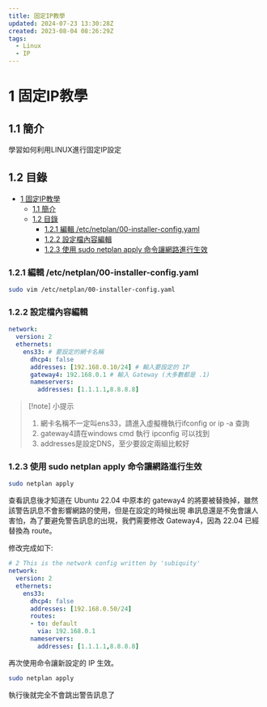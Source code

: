 ```yaml
---
title: 固定IP教學
updated: 2024-07-23 13:30:28Z
created: 2023-08-04 08:26:29Z
tags:
  - Linux
  - IP
---
```


# 1 固定IP教學

## 1.1 簡介
學習如何利用LINUX進行固定IP設定

## 1.2 目錄

- [1 固定IP教學](#1-固定ip教學)
  - [1.1 簡介](#11-簡介)
  - [1.2 目錄](#12-目錄)
    - [1.2.1 編輯 /etc/netplan/00-installer-config.yaml](#121-編輯-etcnetplan00-installer-configyaml)
    - [1.2.2 設定檔內容編輯](#122-設定檔內容編輯)
    - [1.2.3 使用 sudo netplan apply 命令讓網路進行生效](#123-使用-sudo-netplan-apply-命令讓網路進行生效)


### 1.2.1 編輯 /etc/netplan/00-installer-config.yaml

```bash
sudo vim /etc/netplan/00-installer-config.yaml
```

<!--more-->

### 1.2.2 設定檔內容編輯

```yaml
network:
  version: 2
  ethernets:
    ens33: # 要設定的網卡名稱
      dhcp4: false
      addresses: [192.168.0.10/24] # 輸入要設定的 IP
      gateway4: 192.168.0.1 # 輸入 Gateway (大多數都是 .1)
      nameservers:
        addresses: [1.1.1.1,8.8.8.8]
```


> [!note] 小提示 
> 1.  網卡名稱不一定叫ens33，請進入虛擬機執行ifconfig or ip -a 查詢
>2.  gateway4請在windows cmd 執行 ipconfig 可以找到
>3.  addresses是設定DNS，至少要設定兩組比較好 

### 1.2.3 使用 sudo netplan apply 命令讓網路進行生效

```bash
sudo netplan apply
```

查看訊息後才知道在 Ubuntu 22.04 中原本的 gateway4 的將要被替換掉，雖然該警告訊息不會影響網路的使用，但是在設定的時候出現 串訊息還是不免會讓人害怕，為了要避免警告訊息的出現，我們需要修改 Gateway4，因為 22.04 已經替換為 route。

修改完成如下:

```yaml
# 2 This is the network config written by 'subiquity'
network:
  version: 2
  ethernets:
    ens33:
      dhcp4: false
      addresses: [192.168.0.50/24]
      routes:
      - to: default
        via: 192.168.0.1
      nameservers:
        addresses: [1.1.1.1,8.8.8.8]
```

再次使用命令讓新設定的 IP 生效。

```bash
sudo netplan apply
```

執行後就完全不會跳出警告訊息了